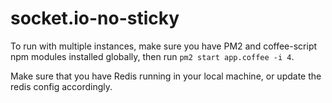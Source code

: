 # socket.io-no-sticky
To run with multiple instances, make sure you have PM2 and coffee-script npm modules installed globally, then run `pm2 start app.coffee -i 4`.

Make sure that you have Redis running in your local machine, or update the redis config accordingly.

